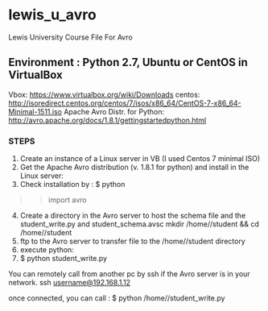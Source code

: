 # lewis_u_avro
Lewis University Course File For Avro

## Environment : Python 2.7, Ubuntu or CentOS in VirtualBox

Vbox: https://www.virtualbox.org/wiki/Downloads
centos: http://isoredirect.centos.org/centos/7/isos/x86_64/CentOS-7-x86_64-Minimal-1511.iso
Apache Avro Distr. for Python: http://avro.apache.org/docs/1.8.1/gettingstartedpython.html

### STEPS
1. Create an instance of a Linux server in VB (I used Centos 7 minimal ISO)
2. Get the Apache Avro distribution (v. 1.8.1 for python) and install in the Linux server: 
3. Check installation by :
 $ python
 >> import avro
 
4. Create a directory in the Avro server to host the schema file and the student_write.py and student_schema.avsc 
 mkdir /home/<username>/student && cd /home/<username>/student
5. ftp to the Avro server to transfer file to the /home/<username>/student directory
6. execute python:
7. $ python student_write.py

You can remotely call from another pc by ssh if the Avro server is in your network. 
ssh username@192.168.1.12

once connected, you can call :
$ python /home/<username>/student_write.py


